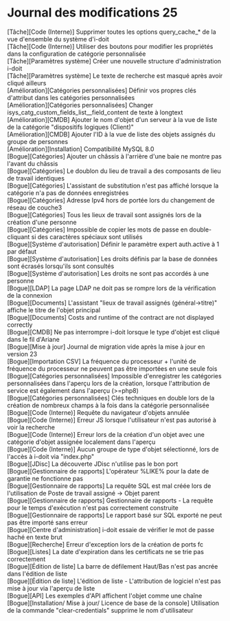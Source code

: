 # Journal des modifications 25 

[Tâche][Code (Interne)]                           Supprimer toutes les options query_cache_* de la vue d'ensemble du système d'i-doit<br>
[Tâche][Code (Interne)]                           Utiliser des boutons pour modifier les propriétés dans la configuration de catégorie personnalisée<br>
[Tâche][Paramètres système]                       Créer une nouvelle structure d'administration i-doit<br>
[Tâche][Paramètres système]                       Le texte de recherche est masqué après avoir cliqué ailleurs<br>
[Amélioration][Catégories personnalisées]           Définir vos propres clés d'attribut dans les catégories personnalisées<br>
[Amélioration][Catégories personnalisées]           Changer isys_catg_custom_fields_list__field_content de texte à longtext<br>
[Amélioration][CMDB]                               Ajouter le nom d'objet d'un serveur à la vue de liste de la catégorie "dispositifs logiques (Client)"<br>
[Amélioration][CMDB]                               Ajouter l'ID à la vue de liste des objets assignés du groupe de personnes<br>
[Amélioration][Installation]                       Compatibilité MySQL 8.0<br>
[Bogue][Catégories]                               Ajouter un châssis à l'arrière d'une baie ne montre pas l'avant du châssis<br>
[Bogue][Catégories]                               Le doublon du lieu de travail a des composants de lieu de travail identiques<br>
[Bogue][Catégories]                               L'assistant de substitution n'est pas affiché lorsque la catégorie n'a pas de données enregistrées<br>
[Bogue][Catégories]                               Adresse Ipv4 hors de portée lors du changement de réseau de couche3<br>
[Bogue][Catégories]                               Tous les lieux de travail sont assignés lors de la création d'une personne<br>
[Bogue][Catégories]                               Impossible de copier les mots de passe en double-cliquant si des caractères spéciaux sont utilisés<br>
[Bogue][Système d'autorisation]                   Définir le paramètre expert auth.active à 1 par défaut<br>
[Bogue][Système d'autorisation]                   Les droits définis par la base de données sont écrasés lorsqu'ils sont consultés<br>
[Bogue][Système d'autorisation]                   Les droits ne sont pas accordés à une personne<br>
[Bogue][LDAP]                                     La page LDAP ne doit pas se rompre lors de la vérification de la connexion<br>
[Bogue][Documents]                                L'assistant "lieux de travail assignés (général->titre)" affiche le titre de l'objet principal<br>
[Bogue][Documents]                                Costs and runtime of the contract are not displayed correctly<br>
[Bogue][CMDB]                                     Ne pas interrompre i-doit lorsque le type d'objet est cliqué dans le fil d'Ariane<br>
[Bogue][Mise à jour]                              Journal de migration vide après la mise à jour en version 23<br>
[Bogue][Importation CSV]                          La fréquence du processeur + l'unité de fréquence du processeur ne peuvent pas être importées en une seule fois<br>
[Bogue][Catégories personnalisées]                 Impossible d'enregistrer les catégories personnalisées dans l'aperçu lors de la création, lorsque l'attribution de service est également dans l'aperçu (>=php8)<br>
[Bogue][Catégories personnalisées]                 Clés techniques en double lors de la création de nombreux champs à la fois dans la catégorie personnalisée<br>
[Bogue][Code (Interne)]                           Requête du navigateur d'objets annulée<br>
[Bogue][Code (Interne)]                           Erreur JS lorsque l'utilisateur n'est pas autorisé à voir la recherche<br>
[Bogue][Code (Interne)]                           Erreur lors de la création d'un objet avec une catégorie d'objet assignée localement dans l'aperçu<br>
[Bogue][Code (Interne)]                           Aucun groupe de type d'objet sélectionné, lors de l'accès à i-doit via "index.php"<br>
[Bogue][JDisc]                                    La découverte JDisc n'utilise pas le bon port<br>
[Bogue][Gestionnaire de rapports]                 L'opérateur %LIKE% pour la date de garantie ne fonctionne pas<br>
[Bogue][Gestionnaire de rapports]                 La requête SQL est mal créée lors de l'utilisation de Poste de travail assigné -> Objet parent<br>
[Bogue][Gestionnaire de rapports]                 Gestionnaire de rapports - La requête pour le temps d'exécution n'est pas correctement construite<br>
[Bogue][Gestionnaire de rapports]                 Le rapport basé sur SQL exporté ne peut pas être importé sans erreur<br>
[Bogue][Centre d'administration]                   i-doit essaie de vérifier le mot de passe haché en texte brut<br>
[Bogue][Recherche]                                Erreur d'exception lors de la création de ports fc<br>
[Bogue][Listes]                                   La date d'expiration dans les certificats ne se trie pas correctement<br>
[Bogue][Édition de liste]                         La barre de défilement Haut/Bas n'est pas ancrée dans l'édition de liste<br>
[Bogue][Édition de liste]                         L'édition de liste - L'attribution de logiciel n'est pas mise à jour via l'aperçu de liste<br>
[Bogue][API]                                      Les exemples d'API affichent l'objet comme une chaîne<br>
[Bogue][Installation/ Mise à jour/ Licence de base de la console] Utilisation de la commande "clear-credentials" supprime le nom d'utilisateur


